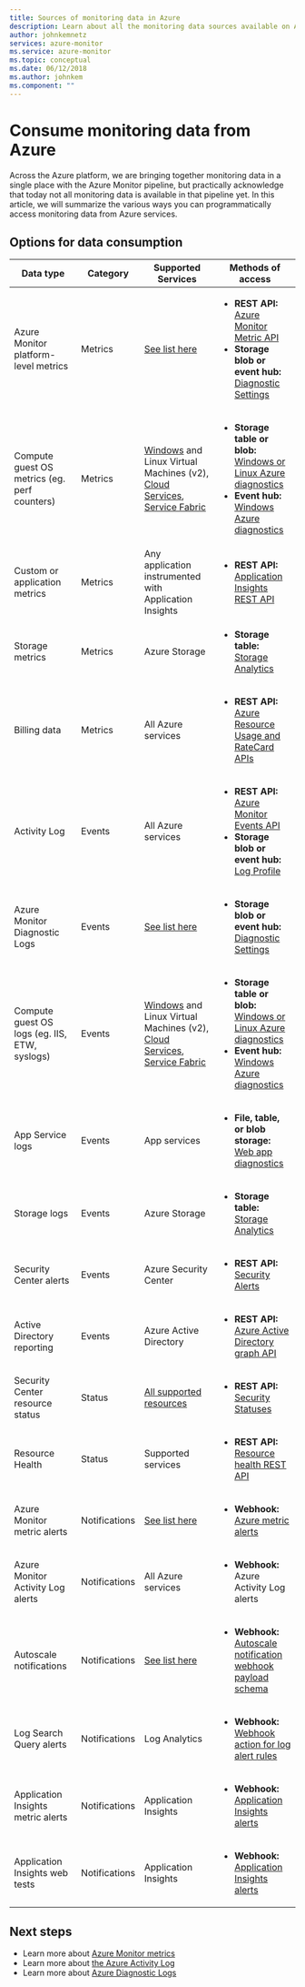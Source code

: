 ```yaml
---
title: Sources of monitoring data in Azure
description: Learn about all the monitoring data sources available on Azure today.
author: johnkemnetz
services: azure-monitor
ms.service: azure-monitor
ms.topic: conceptual
ms.date: 06/12/2018
ms.author: johnkem
ms.component: ""
---
```

# Consume monitoring data from Azure

Across the Azure platform, we are bringing together monitoring data in a single place with the Azure Monitor pipeline, but practically acknowledge that today not all monitoring data is available in that pipeline yet. In this article, we will summarize the various ways you can programmatically access monitoring data from Azure services.

## Options for data consumption

| Data type | Category | Supported Services | Methods of access |
| --- | --- | --- | --- |
| Azure Monitor platform-level metrics | Metrics | [See list here](monitoring-supported-metrics.md) | <ul><li>**REST API:** [Azure Monitor Metric API](https://docs.microsoft.com/rest/api/monitor/metrics)</li><li>**Storage blob or event hub:** [Diagnostic Settings](monitoring-overview-of-diagnostic-logs.md#diagnostic-settings)</li></ul> |
| Compute guest OS metrics (eg. perf counters) | Metrics | [Windows](/azure/vs-azure-tools-diagnostics-for-cloud-services-and-virtual-machines) and Linux Virtual Machines (v2), [Cloud Services](../cloud-services/cloud-services-dotnet-diagnostics-trace-flow.md), [Service Fabric](../service-fabric/service-fabric-diagnostics-how-to-monitor-and-diagnose-services-locally.md) | <ul><li>**Storage table or blob:** [Windows or Linux Azure diagnostics](../azure-monitor/platform/diagnostics-extension-to-storage.md)</li><li>**Event hub:** [Windows Azure diagnostics](../azure-monitor/platform/diagnostics-extension-stream-event-hubs.md)</li></ul> |
| Custom or application metrics | Metrics | Any application instrumented with Application Insights | <ul><li>**REST API:** [Application Insights REST API](https://dev.applicationinsights.io/reference)</li></ul> |
| Storage metrics | Metrics | Azure Storage | <ul><li>**Storage table:** [Storage Analytics](https://docs.microsoft.com/rest/api/storageservices/storage-analytics)</li></ul> |
| Billing data | Metrics | All Azure services | <ul><li>**REST API:** [Azure Resource Usage and RateCard APIs](../billing/billing-usage-rate-card-overview.md)</li></ul> |
| Activity Log | Events | All Azure services | <ul><li>**REST API:** [Azure Monitor Events API](https://docs.microsoft.com/rest/api/monitor/eventcategories)</li><li>**Storage blob or event hub:** [Log Profile](monitoring-overview-activity-logs.md#export-the-activity-log-with-a-log-profile)</li></ul> |
| Azure Monitor Diagnostic Logs | Events | [See list here](monitoring-diagnostic-logs-schema.md) | <ul><li>**Storage blob or event hub:** [Diagnostic Settings](monitoring-overview-of-diagnostic-logs.md#diagnostic-settings)</li></ul> |
| Compute guest OS logs (eg. IIS, ETW, syslogs) | Events | [Windows](/azure/vs-azure-tools-diagnostics-for-cloud-services-and-virtual-machines) and Linux Virtual Machines (v2), [Cloud Services](../cloud-services/cloud-services-dotnet-diagnostics-trace-flow.md), [Service Fabric](../service-fabric/service-fabric-diagnostics-how-to-monitor-and-diagnose-services-locally.md) | <ul><li>**Storage table or blob:** [Windows or Linux Azure diagnostics](../azure-monitor/platform/diagnostics-extension-to-storage.md)</li><li>**Event hub:** [Windows Azure diagnostics](../azure-monitor/platform/diagnostics-extension-stream-event-hubs.md)</li></ul> |
| App Service logs | Events | App services | <ul><li>**File, table, or blob storage:** [Web app diagnostics](../app-service/web-sites-enable-diagnostic-log.md)</li></ul> |
| Storage logs | Events | Azure Storage | <ul><li>**Storage table:** [Storage Analytics](https://docs.microsoft.com/rest/api/storageservices/storage-analytics)</li></ul> |
| Security Center alerts | Events | Azure Security Center | <ul><li>**REST API:** [Security Alerts](https://msdn.microsoft.com/library/mt704050.aspx)</li></ul> |
| Active Directory reporting | Events | Azure Active Directory | <ul><li>**REST API:** [Azure Active Directory graph API](../active-directory/reports-monitoring/concept-reporting-api.md)</li></ul> |
| Security Center resource status | Status | [All supported resources](https://msdn.microsoft.com/library/mt704041.aspx#Anchor_1) | <ul><li>**REST API:** [Security Statuses](https://msdn.microsoft.com/library/mt704041.aspx)</li></ul> |
| Resource Health | Status | Supported services | <ul><li>**REST API:** [Resource health REST API](https://azure.microsoft.com/blog/reduce-troubleshooting-time-with-azure-resource-health/)</li></ul> |
| Azure Monitor metric alerts | Notifications | [See list here](monitoring-supported-metrics.md) | <ul><li>**Webhook:** [Azure metric alerts](../azure-monitor/platform/alerts-webhooks.md)</li></ul> |
| Azure Monitor Activity Log alerts | Notifications | All Azure services | <ul><li>**Webhook:** Azure Activity Log alerts</li></ul> |
| Autoscale notifications | Notifications | [See list here](monitoring-overview-autoscale.md#supported-services-for-autoscale) | <ul><li>**Webhook:** [Autoscale notification webhook payload schema](../azure-monitor/platform/autoscale-webhook-email.md#autoscale-notification-webhook-payload-schema)</li></ul> |
| Log Search Query alerts | Notifications | Log Analytics | <ul><li>**Webhook:** [Webhook action for log alert rules](../monitoring-and-diagnostics/../azure-monitor/platform/alerts-log-webhook.md)</li></ul> |
| Application Insights metric alerts | Notifications | Application Insights | <ul><li>**Webhook:** [Application Insights alerts](../application-insights/app-insights-alerts.md)</li></ul> |
| Application Insights web tests | Notifications | Application Insights | <ul><li>**Webhook:** [Application Insights alerts](../application-insights/app-insights-alerts.md)</li></ul> |

## Next steps

- Learn more about [Azure Monitor metrics](../azure-monitor/platform/data-collection.md)
- Learn more about [the Azure Activity Log](monitoring-overview-activity-logs.md)
- Learn more about [Azure Diagnostic Logs](monitoring-overview-of-diagnostic-logs.md)
